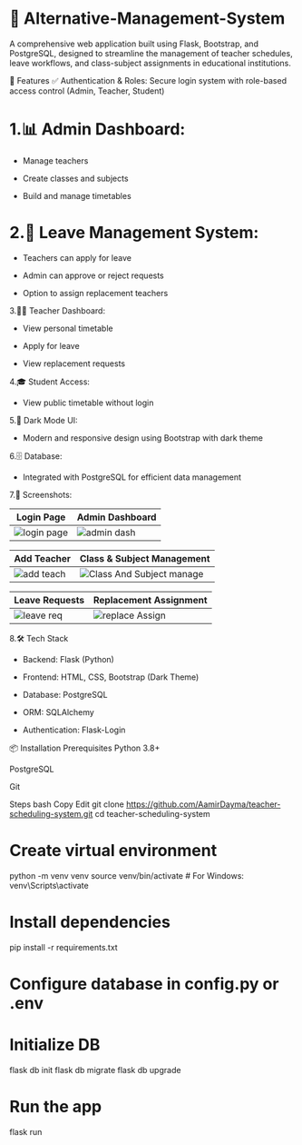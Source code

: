  #                       🏫 Alternative-Management-System


 
A comprehensive web application built using Flask, Bootstrap, and PostgreSQL, designed to streamline the management of teacher schedules, leave workflows, and class-subject assignments in educational institutions.

🚀 Features
✅ Authentication & Roles: Secure login system with role-based access control (Admin, Teacher, Student)

# 1.📊 Admin Dashboard:

  - Manage teachers
                    
  - Create classes and subjects
                    
  - Build and manage timetables

# 2.📝 Leave Management System:

  - Teachers can apply for leave
                    
  - Admin can approve or reject requests
                    
  - Option to assign replacement teachers

3.👨‍🏫 Teacher Dashboard:

  - View personal timetable
                    
  - Apply for leave
                    
  - View replacement requests
                    

4.🎓 Student Access: 
                    
   - View public timetable without login


5.🌙 Dark Mode UI: 

   - Modern and responsive design using Bootstrap with dark theme


6.🗄️ Database: 

   - Integrated with PostgreSQL for efficient data management

7.📸 Screenshots:

| Login Page                           | Admin Dashboard                                     |
| ------------------------------------ | --------------------------------------------------- |
| ![login page](https://github.com/user-attachments/assets/0788d851-a3f0-40fb-902a-fe16badb192d) | ![admin dash](https://github.com/user-attachments/assets/a7eb993b-5f9f-4816-91e6-e70e212199cd) |
 
| Add Teacher                                 | Class & Subject Management                         |
| ------------------------------------------- | -------------------------------------------------- |
| ![add teach](https://github.com/user-attachments/assets/ecbbf72a-8ac8-4bc9-bee6-9c82a1a857ac)| ![Class And Subject manage](https://github.com/user-attachments/assets/a5440824-3c60-4ad3-a181-b3bdd2107ffd)|

| Leave Requests                                  | Replacement Assignment                                |
| ----------------------------------------------- | ----------------------------------------------------- |
| ![leave req](https://github.com/user-attachments/assets/5b1798da-3142-4f36-aff4-9e6ef8749375)| ![replace Assign](https://github.com/user-attachments/assets/67e0d521-b3cf-4fc9-b497-d127c3b860a3)|


8.🛠️ Tech Stack

 - Backend: Flask (Python)

 - Frontend: HTML, CSS, Bootstrap (Dark Theme)

 - Database: PostgreSQL

 - ORM: SQLAlchemy

 - Authentication: Flask-Login

📦 Installation
Prerequisites
Python 3.8+

PostgreSQL

Git

Steps
bash
Copy
Edit
git clone https://github.com/AamirDayma/teacher-scheduling-system.git
cd teacher-scheduling-system

# Create virtual environment
python -m venv venv
source venv/bin/activate  # For Windows: venv\Scripts\activate

# Install dependencies
pip install -r requirements.txt

# Configure database in config.py or .env

# Initialize DB
flask db init
flask db migrate
flask db upgrade

# Run the app
flask run
